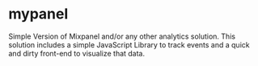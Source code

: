 mypanel
=======

Simple Version of Mixpanel and/or any other analytics solution.  This solution includes a simple JavaScript Library to track events and a quick and dirty front-end to visualize that data.  

